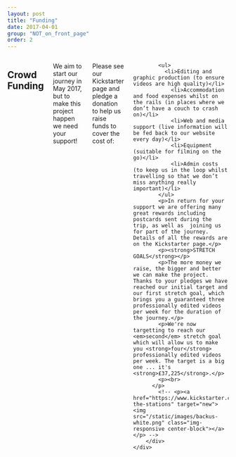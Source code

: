 ```yaml
---
layout: post
title: "Funding"
date: 2017-04-01
group: "NOT_on_front_page"
order: 2
---
```


<div class="bgbox primary">
	<a name="funding"></a>
	<div class="row padding-top-large">
		<div class="columns medium-8 medium-push-2">
			<h2 class="color-white">Crowd Funding</h2>
			<p>We aim to start our journey in May 2017, but to make this project happen we need your support!</p>
			<p>Please see our Kickstarter page and pledge a donation to help us raise funds to cover the cost of:</p>

			<ul>
			  <li>Editing and graphic production (to ensure videos are high quality)</li>
				<li>Accommodation and food expenses whilst on the rails (in places where we don’t have a couch to crash on)</li>
				<li>Web and media support (live information will be fed back to our website every day)</li>
				<li>Equipment (suitable for filming on the go)</li>
				<li>Admin costs (to keep us in the loop whilst travelling so that we don’t miss anything really important)</li>
			</ul>
			<p>In return for your support we are offering many great rewards including postcards sent during the trip, as well as  joining us for part of the journey. Details of all the rewards are on the Kickstarter page.</p>
			<p><strong>STRETCH GOALS</strong></p>
			<p>The more money we raise, the bigger and better we can make the project. Thanks to your pledges we have reached our initial target and our first stretch goal, which brings you a guaranteed three professionally edited videos per week for the duration of the journey.</p>
			<p>We're now targetting to reach our <em>second</em> stretch goal which will allow us to make you <strong>four</strong> professionally edited videos per week. The target is a big one ... it's <strong>£37,225</strong>.</p>
			<p><br>
		  </p>
			<!-- <p><a href="https://www.kickstarter.com/projects/562621903/all-the-stations" target="new"><img src="/static/images/backus-white.png" class="img-responsive center-block"></a></p> -->
		</div>
	</div>
</div>
